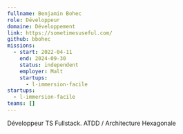 ```yaml
---
fullname: Benjamin Bohec
role: Développeur
domaine: Développement
link: https://sometimesuseful.com/
github: bbohec
missions:
  - start: 2022-04-11
    end: 2024-09-30
    status: independent
    employer: Malt
    startups:
      - l-immersion-facile
startups:
  - l-immersion-facile
teams: []
---
```

Développeur TS Fullstack. ATDD / Architecture Hexagonale